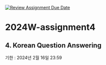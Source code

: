 [![Review Assignment Due Date](https://classroom.github.com/assets/deadline-readme-button-24ddc0f5d75046c5622901739e7c5dd533143b0c8e959d652212380cedb1ea36.svg)](https://classroom.github.com/a/TpnNYwjY)
# 2024W-assignment4

## 4. Korean Question Answering
기한 : 2024년 2월 16일 23:59
